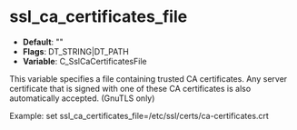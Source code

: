 # ssl_ca_certificates_file

- **Default**: ""
- **Flags**: DT_STRING|DT_PATH
- **Variable**: C_SslCaCertificatesFile

This variable specifies a file containing trusted CA certificates.
Any server certificate that is signed with one of these CA
certificates is also automatically accepted. (GnuTLS only)

Example:
set ssl_ca_certificates_file=/etc/ssl/certs/ca-certificates.crt
